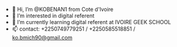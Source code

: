 - 👋 Hi, I’m @KOBENAN1 from Cote d'Ivoire
- 👀 I’m interested in digital referent
- 🌱 I’m currently learning digital referent at IVOIRE GEEK SCHOOL
- 📫 contact: +2250749779251 / +2250585518851 / ko.bmich90@gmail.com

<!---
KOBENAN1/KOBENAN1 is a ✨ special ✨ repository because its `README.md` (this file) appears on your GitHub profile.
You can click the Preview link to take a look at your changes.
--->
